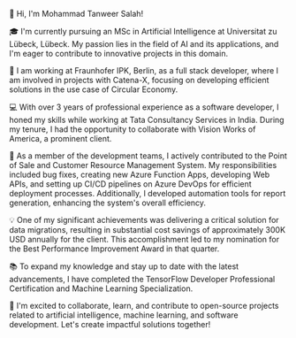 👋 Hi, I'm Mohammad Tanweer Salah!

🎓 I'm currently pursuing an MSc in Artificial Intelligence at Universitat zu Lübeck, Lübeck. My passion lies in the field of AI and its applications, and I'm eager to contribute to innovative projects in this domain.

💼 I am working at Fraunhofer IPK, Berlin, as a full stack developer, where I am involved in projects with Catena-X, focusing on developing efficient solutions in the use case of Circular Economy.

💻 With over 3 years of professional experience as a software developer, I honed my skills while working at Tata Consultancy Services in India. During my tenure, I had the opportunity to collaborate with Vision Works of America, a prominent client.

🔧 As a member of the development teams, I actively contributed to the Point of Sale and Customer Resource Management System. My responsibilities included bug fixes, creating new Azure Function Apps, developing Web APIs, and setting up CI/CD pipelines on Azure DevOps for efficient deployment processes. Additionally, I developed automation tools for report generation, enhancing the system's overall efficiency.

💡 One of my significant achievements was delivering a critical solution for data migrations, resulting in substantial cost savings of approximately 300K USD annually for the client. This accomplishment led to my nomination for the Best Performance Improvement Award in that quarter.

📚 To expand my knowledge and stay up to date with the latest advancements, I have completed the TensorFlow Developer Professional Certification and Machine Learning Specialization.

🌟 I'm excited to collaborate, learn, and contribute to open-source projects related to artificial intelligence, machine learning, and software development. Let's create impactful solutions together!

